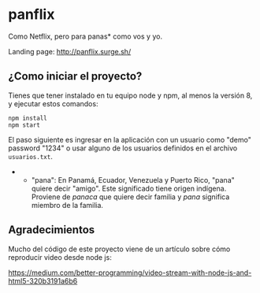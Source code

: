# panflix

Como Netflix, pero para panas\* como vos y yo.

Landing page: http://panflix.surge.sh/

## ¿Como iniciar el proyecto?

Tienes que tener instalado en tu equipo node y npm, al menos la versión 8, y ejecutar
estos comandos:

```
npm install
npm start
```

El paso siguiente es ingresar en la aplicación con un usuario como
"demo" password "1234" o usar alguno de los usuarios definidos en el archivo
`usuarios.txt`.

- - "pana": En Panamá, Ecuador, Venezuela y Puerto Rico, "pana" quiere decir "amigo". Este significado tiene origen indígena. Proviene de _panaca_ que quiere decir familia y _pana_ significa miembro de la familia.

## Agradecimientos

Mucho del código de este proyecto viene de un artículo
sobre cómo reproducir video desde node js:

https://medium.com/better-programming/video-stream-with-node-js-and-html5-320b3191a6b6
